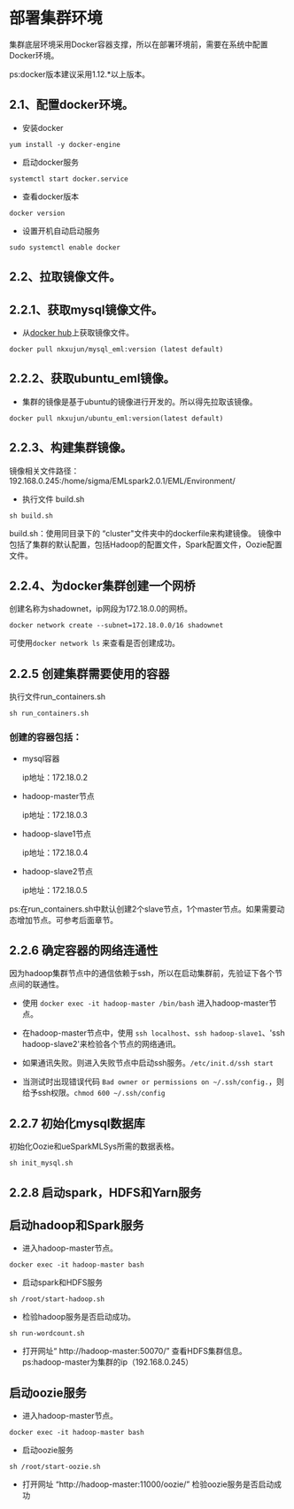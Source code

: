 # 部署集群环境

  集群底层环境采用Docker容器支撑，所以在部署环境前，需要在系统中配置Docker环境。 

ps:docker版本建议采用1.12.*以上版本。

## 2.1、配置docker环境。

* 安装docker

 `yum install -y docker-engine`

 * 启动docker服务

 `systemctl start docker.service`

* 查看docker版本

 `docker version`

* 设置开机自动启动服务

`sudo systemctl enable docker`


## 2.2、拉取镜像文件。

##  2.2.1、获取mysql镜像文件。

* 从[docker hub](https://hub.docker.com/u/nkxujun/)上获取镜像文件。

`docker pull nkxujun/mysql_eml:version (latest default)`

 

## 2.2.2、获取ubuntu_eml镜像。

* 集群的镜像是基于ubuntu的镜像进行开发的。所以得先拉取该镜像。

`docker pull nkxujun/ubuntu_eml:version(latest default)`


## 2.2.3、构建集群镜像。

镜像相关文件路径： 192.168.0.245:/home/sigma/EMLspark2.0.1/EML/Environment/

* 执行文件 build.sh

`sh build.sh`   

build.sh：使用同目录下的 “cluster"文件夹中的dockerfile来构建镜像。 
镜像中包括了集群的默认配置，包括Hadoop的配置文件，Spark配置文件，Oozie配置文件。

## 2.2.4、为docker集群创建一个网桥

创建名称为shadownet，ip网段为172.18.0.0的网桥。

`docker network create --subnet=172.18.0.0/16 shadownet`

可使用`docker network ls` 来查看是否创建成功。

## 2.2.5 创建集群需要使用的容器

执行文件run_containers.sh

`sh run_containers.sh`


### 创建的容器包括：

* mysql容器

  ip地址：172.18.0.2 

* hadoop-master节点

  ip地址：172.18.0.3

* hadoop-slave1节点

  ip地址：172.18.0.4

* hadoop-slave2节点

  ip地址：172.18.0.5

ps:在run_containers.sh中默认创建2个slave节点，1个master节点。如果需要动态增加节点。可参考后面章节。


## 2.2.6 确定容器的网络连通性

因为hadoop集群节点中的通信依赖于ssh，所以在启动集群前，先验证下各个节点间的联通性。


* 使用 `docker exec -it hadoop-master /bin/bash` 进入hadoop-master节点。

* 在hadoop-master节点中，使用 `ssh localhost`、`ssh hadoop-slave1`、'ssh hadoop-slave2'来检验各个节点的网络通讯。

* 如果通讯失败。则进入失败节点中启动ssh服务。`/etc/init.d/ssh start`

* 当测试时出现错误代码 `Bad owner or permissions on ~/.ssh/config.`，则给予ssh权限。`chmod 600 ~/.ssh/config`



## 2.2.7 初始化mysql数据库

初始化Oozie和ueSparkMLSys所需的数据表格。

`sh init_mysql.sh`


## 2.2.8 启动spark，HDFS和Yarn服务

## 启动hadoop和Spark服务

* 进入hadoop-master节点。

`docker exec -it hadoop-master bash`

* 启动spark和HDFS服务

`sh /root/start-hadoop.sh`

* 检验hadoop服务是否启动成功。

`sh run-wordcount.sh`

* 打开网址“ http://hadoop-master:50070/” 查看HDFS集群信息。 ps:hadoop-master为集群的ip（192.168.0.245）


## 启动oozie服务

* 进入hadoop-master节点。

`docker exec -it hadoop-master bash`

* 启动oozie服务

`sh /root/start-oozie.sh`

* 打开网址 “http://hadoop-master:11000/oozie/” 检验oozie服务是否启动成功
